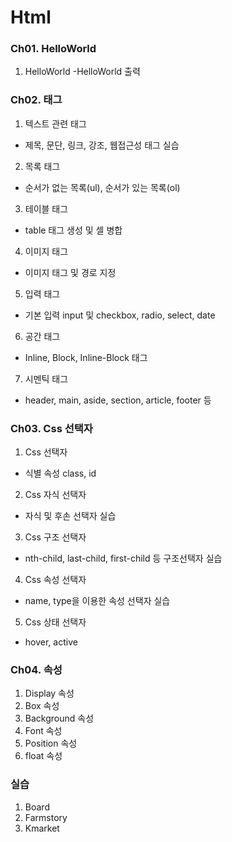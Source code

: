 # Html
### Ch01. HelloWorld
1. HelloWorld
 -HelloWorld 출력
 
### Ch02. 태그
1. 텍스트 관련 태그
 - 제목, 문단, 링크, 강조, 웹접근성 태그 실습
2. 목록 태그
 - 순서가 없는 목록(ul), 순서가 있는 목록(ol)
3. 테이블 태그
 - table 태그 생성 및 셀 병합
4. 이미지 태그
 - 이미지 태그 및 경로 지정
5. 입력 태그
 - 기본 입력 input 및 checkbox, radio, select, date
6. 공간 태그
 - Inline, Block, Inline-Block 태그
7. 시멘틱 태그
 - header, main, aside, section, article, footer 등
 
### Ch03. Css 선택자
1. Css 선택자
 - 식별 속성 class, id
2. Css 자식 선택자
 - 자식 및 후손 선택자 실습
3. Css 구조 선택자
 - nth-child, last-child, first-child 등 구조선택자 실습
4. Css 속성 선택자
 - name, type을 이용한 속성 선택자 실습
5. Css 상태 선택자
 - hover, active

### Ch04. 속성
1. Display 속성
2. Box 속성
3. Background 속성
4. Font 속성
5. Position 속성
6. float 속성

### 실습 
1. Board
2. Farmstory
3. Kmarket 